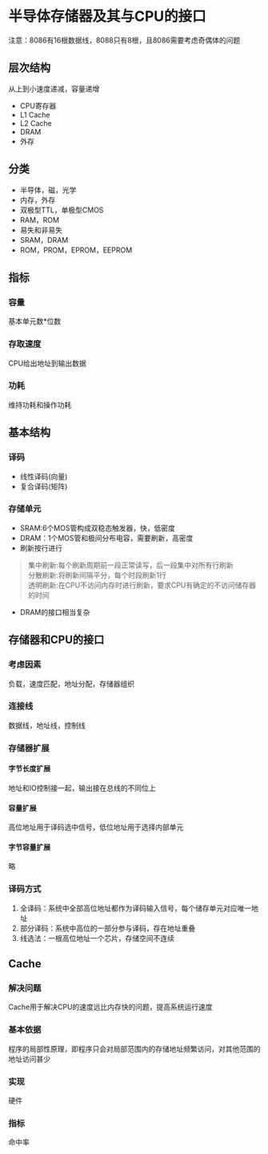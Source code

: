 # 半导体存储器及其与CPU的接口
注意：8086有16根数据线，8088只有8根，且8086需要考虑奇偶体的问题
## 层次结构
从上到小速度递减，容量递增
* CPU寄存器
* L1 Cache
* L2 Cache
* DRAM
* 外存
## 分类
* 半导体，磁，光学
* 内存，外存
* 双极型TTL，单极型CMOS
* RAM，ROM
* 易失和非易失
* SRAM，DRAM
* ROM，PROM，EPROM，EEPROM
## 指标
### 容量
基本单元数*位数
### 存取速度
CPU给出地址到输出数据
### 功耗
维持功耗和操作功耗
## 基本结构
### 译码
* 线性译码(向量)
* 复合译码(矩阵)
### 存储单元
* SRAM:6个MOS管构成双稳态触发器，快，低密度
* DRAM：1个MOS管和极间分布电容，需要刷新，高密度
* 刷新按行进行
> 集中刷新:每个刷新周期前一段正常读写，后一段集中对所有行刷新<br/>
分散刷新:将刷新间隔平分，每个时段刷新1行<br/>
透明刷新:在CPU不访问内存时进行刷新，要求CPU有确定的不访问储存器的时间

* DRAM的接口相当复杂
## 存储器和CPU的接口
### 考虑因素
负载，速度匹配，地址分配，存储器组织
### 连接线
数据线，地址线，控制线
### 存储器扩展
#### 字节长度扩展
地址和IO控制接一起，输出接在总线的不同位上
#### 容量扩展
高位地址用于译码选中信号，低位地址用于选择内部单元
#### 字节容量扩展
略
### 译码方式
1. 全译码：系统中全部高位地址都作为译码输入信号，每个储存单元对应唯一地址
2. 部分译码：系统中高位的一部分参与译码，存在地址重叠
3. 线选法：一根高位地址一个芯片，存储空间不连续
## Cache
### 解决问题
Cache用于解决CPU的速度远比内存快的问题，提高系统运行速度
### 基本依据
程序的局部性原理，即程序只会对局部范围内的存储地址频繁访问，对其他范围的地址访问甚少
### 实现
硬件
### 指标
命中率

